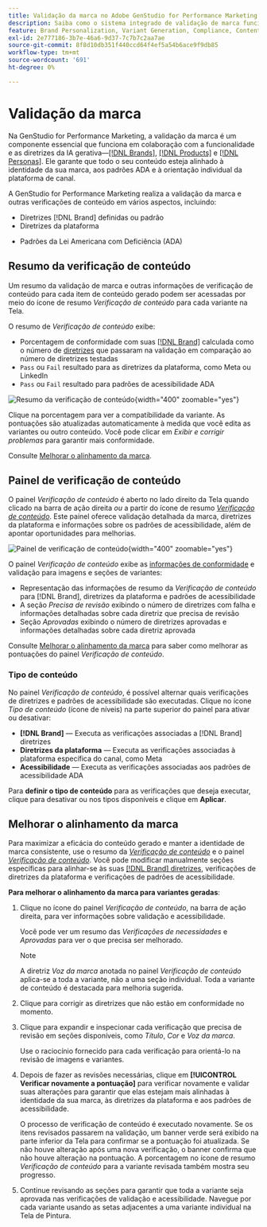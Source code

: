 ```yaml
---
title: Validação da marca no Adobe GenStudio for Performance Marketing
description: Saiba como o sistema integrado de validação de marca funciona no GenStudio for Performance Marketing.
feature: Brand Personalization, Variant Generation, Compliance, Content Generation, Content Review, Generative AI
exl-id: 2e777186-3b7e-46a6-9d37-7c7b7c2aa7ae
source-git-commit: 8f8d10db351f440ccd64f4ef5a54b6ace9f9db85
workflow-type: tm+mt
source-wordcount: '691'
ht-degree: 0%

---
```


# Validação da marca

Na GenStudio for Performance Marketing, a validação da marca é um componente essencial que funciona em colaboração com a funcionalidade e as diretrizes da IA gerativa—[[!DNL Brands]](/help/user-guide/guidelines/brands.md), [[!DNL Products]](/help/user-guide/guidelines/products.md) e [[!DNL Personas]](/help/user-guide/guidelines/personas.md). Ele garante que todo o seu conteúdo esteja alinhado à identidade da sua marca, aos padrões ADA e à orientação individual da plataforma de canal.

A GenStudio for Performance Marketing realiza a validação da marca e outras verificações de conteúdo em vários aspectos, incluindo:

* Diretrizes [!DNL Brand] definidas ou padrão
* Diretrizes da plataforma
<!-- * Ethical considerations related to gender, ethnicity, race, disability status, and age in AI-generated content -->
* Padrões da Lei Americana com Deficiência (ADA)

## Resumo da verificação de conteúdo

Um resumo da validação de marca e outras informações de verificação de conteúdo para cada item de conteúdo gerado podem ser acessadas por meio do ícone de resumo _Verificação de conteúdo_ para cada variante na Tela.

O resumo de _Verificação de conteúdo_ exibe:

* Porcentagem de conformidade com suas [[!DNL Brand]](brands.md) calculada como o número de [diretrizes](overview.md) que passaram na validação em comparação ao número de diretrizes testadas
* `Pass` ou `Fail` resultado para as diretrizes da plataforma, como Meta ou LinkedIn
* `Pass` ou `Fail` resultado para padrões de acessibilidade ADA

![Resumo da verificação de conteúdo](/help/assets/content-check-summary.png){width="400" zoomable="yes"}

Clique na porcentagem para ver a compatibilidade da variante. As pontuações são atualizadas automaticamente à medida que você edita as variantes ou outro conteúdo. Você pode clicar em _Exibir e corrigir problemas_ para garantir mais conformidade.

Consulte [Melhorar o alinhamento da marca](#improve-brand-alignment).

## Painel de verificação de conteúdo

O painel _Verificação de conteúdo_ é aberto no lado direito da Tela quando clicado na barra de ação direita _ou_ a partir do ícone de resumo [_Verificação de conteúdo_](#content-check-summary). Este painel oferece validação detalhada da marca, diretrizes da plataforma e informações sobre os padrões de acessibilidade, além de apontar oportunidades para melhorias.

![Painel de verificação de conteúdo](/help/assets/content-check-panel.png){width="400" zoomable="yes"}

O painel _Verificação de conteúdo_ exibe as [informações de conformidade](/help/user-guide/guidelines/overview.md#compliance) e validação para imagens e seções de variantes:

* Representação das informações de resumo da _Verificação de conteúdo_ para [!DNL Brand], diretrizes da plataforma e padrões de acessibilidade
* A seção _Precisa de revisão_ exibindo o número de diretrizes com falha e informações detalhadas sobre cada diretriz que precisa de revisão
* Seção _Aprovadas_ exibindo o número de diretrizes aprovadas e informações detalhadas sobre cada diretriz aprovada

Consulte [Melhorar o alinhamento da marca](#improve-brand-alignment) para saber como melhorar as pontuações do painel _Verificação de conteúdo_.

### Tipo de conteúdo

No painel _Verificação de conteúdo_, é possível alternar quais verificações de diretrizes e padrões de acessibilidade são executadas. Clique no ícone _Tipo de conteúdo_ (ícone de níveis) na parte superior do painel para ativar ou desativar:

* **[!DNL Brand]** — Executa as verificações associadas a [!DNL Brand] diretrizes
* **Diretrizes da plataforma** — Executa as verificações associadas à plataforma específica do canal, como Meta
* **Acessibilidade** — Executa as verificações associadas aos padrões de acessibilidade ADA

Para **definir o tipo de conteúdo** para as verificações que deseja executar, clique para desativar ou nos tipos disponíveis e clique em **Aplicar**.

## Melhorar o alinhamento da marca

Para maximizar a eficácia do conteúdo gerado e manter a identidade de marca consistente, use o resumo da [_Verificação de conteúdo_](#content-check-summary) e o painel [_Verificação de conteúdo_](#content-check-panel). Você pode modificar manualmente seções específicas para alinhar-se às suas [[!DNL Brand] diretrizes](brands.md), verificações de diretrizes da plataforma e verificações de padrões de acessibilidade.

**Para melhorar o alinhamento da marca para variantes geradas**:

1. Clique no ícone do painel _Verificação de conteúdo_, na barra de ação direita, para ver informações sobre validação e acessibilidade.

   Você pode ver um resumo das _Verificações de necessidades_ e _Aprovadas_ para ver o que precisa ser melhorado.

   >[!NOTE]
   >
   > A diretriz _Voz da marca_ anotada no painel _Verificação de conteúdo_ aplica-se a toda a variante, não a uma seção individual. Toda a variante de conteúdo é destacada para melhoria sugerida.

1. Clique para corrigir as diretrizes que não estão em conformidade no momento.
1. Clique para expandir e inspecionar cada verificação que precisa de revisão em seções disponíveis, como _Título_, _Cor_ e _Voz da marca_.

   Use o raciocínio fornecido para cada verificação para orientá-lo na revisão de imagens e variantes.

1. Depois de fazer as revisões necessárias, clique em **[!UICONTROL Verificar novamente a pontuação]** para verificar novamente e validar suas alterações para garantir que elas estejam mais alinhadas à identidade da sua marca, às diretrizes da plataforma e aos padrões de acessibilidade.

   O processo de verificação de conteúdo é executado novamente. Se os itens revisados passarem na validação, um banner verde será exibido na parte inferior da Tela para confirmar se a pontuação foi atualizada. Se não houve alteração após uma nova verificação, o banner confirma que não houve alteração na pontuação. A porcentagem no ícone de resumo _Verificação de conteúdo_ para a variante revisada também mostra seu progresso.

1. Continue revisando as seções para garantir que toda a variante seja aprovada nas verificações de validação e acessibilidade. Navegue por cada variante usando as setas adjacentes a uma variante individual na Tela de Pintura.
